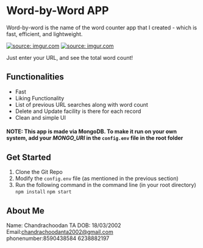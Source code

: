 # Word-by-Word APP

Word-by-word is the name of the word counter app that I created - which is fast, efficient, and lightweight. 

<a href="https://imgur.com/jt4z3er"><img src="https://i.imgur.com/jt4z3er.jpg" title="source: imgur.com" /></a>
<a href="https://imgur.com/jt4z3er"><img src="https://i.imgur.com/jt4z3er.jpg" title="source: imgur.com" /></a>

Just enter your URL, and see the total word count!

## Functionalities
- Fast
- Liking Functionality
- List of previous URL searches along with word count
- Delete and Update facility is there for each record
- Clean and simple UI

  

#### NOTE: This app is made via MongoDB. To make it run on your own system, add your *MONGO_URI* in the  `config.env` file in the root folder

## Get Started
1. Clone the Git Repo
2. Modify the ```config.env``` file (as mentioned in the previous section)
3. Run the following command in the command line (in your root directory)
                ```npm install```
```npm start```

## About Me

  Name: Chandrachoodan TA
  DOB: 18/03/2002
  Email:chandrachoodanta2002@gmail.com	
  phonenumber:8590438584
  6238882197

